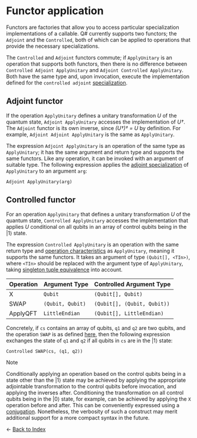 # Functor application

Functors are factories that allow you to access particular specialization implementations of a callable. Q# currently supports two functors; the `Adjoint` and the `Controlled`, both of which can be applied to operations that provide the necessary specializations.

The `Controlled` and `Adjoint` functors commute; if `ApplyUnitary` is an operation that supports both functors, then there is no difference between `Controlled Adjoint ApplyUnitary` and `Adjoint Controlled ApplyUnitary`.
Both have the same type and, upon invocation, execute the implementation defined for the `controlled adjoint` [specialization](https://github.com/microsoft/qsharp-language/blob/main/Specifications/Language/1_ProgramStructure/4_SpecializationDeclarations.md#specialization-declarations).

## Adjoint functor

If the operation `ApplyUnitary` defines a unitary transformation *U* of the quantum state, `Adjoint ApplyUnitary` accesses the implementation of *U†*. The `Adjoint` functor is its own inverse, since *(U†)† = U* by definition. For example, `Adjoint Adjoint ApplyUnitary` is the same as `ApplyUnitary`.

The expression `Adjoint ApplyUnitary` is an operation of the same type as `ApplyUnitary`; it has the same argument and return type and supports the same functors. Like any operation, it can be invoked with an argument of suitable type. The following expression applies the [adjoint specialization](https://github.com/microsoft/qsharp-language/blob/main/Specifications/Language/1_ProgramStructure/4_SpecializationDeclarations.md#specialization-declarations) of `ApplyUnitary` to an argument `arg`:

```qsharp
Adjoint ApplyUnitary(arg) 
```

## Controlled functor

For an operation `ApplyUnitary` that defines a unitary transformation *U* of the quantum state, `Controlled ApplyUnitary` accesses the implementation that applies *U* conditional on all qubits in an array of control qubits being in the |1⟩ state.

The expression `Controlled ApplyUnitary` is an operation with the same return type and [operation characteristics](https://github.com/microsoft/qsharp-language/blob/main/Specifications/Language/4_TypeSystem/OperationsAndFunctions.md#operation-characteristics) as `ApplyUnitary`, meaning it supports the same functors.
It takes an argument of type `(Qubit[], <TIn>)`, where `<TIn>` should be replaced with the argument type of `ApplyUnitary`, taking [singleton tuple equivalence](https://github.com/microsoft/qsharp-language/blob/main/Specifications/Language/4_TypeSystem/SingletonTupleEquivalence.md#singleton-tuple-equivalence) into account.

| Operation | Argument Type | Controlled Argument Type |
| --- | --- | --- |
| X | `Qubit` | `(Qubit[], Qubit)` |
| SWAP | `(Qubit, Qubit)` | `(Qubit[], (Qubit, Qubit))` |
| ApplyQFT | `LittleEndian` | `(Qubit[], LittleEndian)` |

Concretely, if `cs` contains an array of qubits, `q1` and `q2` are two qubits, and the operation `SWAP` is as defined [here](https://github.com/microsoft/qsharp-language/blob/main/Specifications/Language/1_ProgramStructure/4_SpecializationDeclarations.md#specialization-declarations), then the following expression exchanges the state of `q1` and `q2` if all qubits in `cs` are in the |1⟩ state:

```qsharp
Controlled SWAP(cs, (q1, q2))
```

>[!NOTE]
> Conditionally applying an operation based on the control qubits being in a state other than the |1⟩ state may be achieved by applying the appropriate adjointable transformation to the control qubits before invocation, and applying the inverses after. Conditioning the transformation on all control qubits being in the |0⟩ state, for example, can be achieved by applying the `X` operation before and after. This can be conveniently expressed using a [conjugation](https://github.com/microsoft/qsharp-language/blob/main/Specifications/Language/2_Statements/Conjugations.md#conjugations). Nonetheless, the verbosity of such a construct may merit additional support for a more compact syntax in the future.

← [Back to Index](https://github.com/microsoft/qsharp-language/tree/main/Specifications/Language#index)

